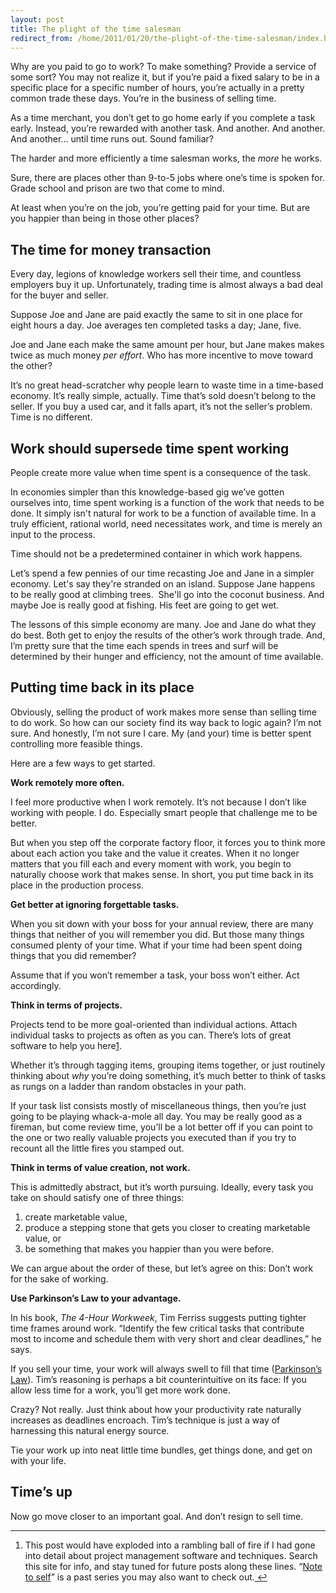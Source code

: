 ```yaml
---
layout: post
title: The plight of the time salesman
redirect_from: /home/2011/01/20/the-plight-of-the-time-salesman/index.html
---
```

<p>Why are you paid to go to work? To make something? Provide a service of some sort?
You may not realize it, but if you’re paid a fixed salary to be in a specific place for a specific number of hours, you’re actually in a pretty common trade these days. You’re in the business of selling time.</p>
<p>As a time merchant, you don’t get to go home early if you complete a task early. Instead, you’re rewarded with another task.  And another.  And another. And another… until time runs out.  Sound familiar?</p>
<p>The harder and more efficiently a time salesman works, the <em>more</em> he works.</p>
<p>Sure, there are places other than 9-to-5 jobs where one’s time is spoken for. Grade school and prison are two that come to mind.</p>
<p>At least when you’re on the job, you’re getting paid for your time. But are you happier than being in those other places?</p>
<h2 id="thetimeformoneytransaction">The time for money transaction</h2>
<p>Every day, legions of knowledge workers sell their time, and countless employers buy it up. Unfortunately, trading time is almost always a bad deal for the buyer and seller.</p>
<p>Suppose Joe and Jane are paid exactly the same to sit in one place for eight hours a day. Joe averages ten completed tasks a day; Jane, five.</p>
<p>Joe and Jane each make the same amount per hour, but Jane makes makes twice as much money <em>per effort</em>. Who has more incentive to move toward the other?</p>
<p>It’s no great head-scratcher why people learn to waste time in a time-based economy. It’s really simple, actually. Time that’s sold doesn’t belong to the seller. If you buy a used car, and it falls apart, it’s not the seller’s problem. Time is no different.</p>
<h2 id="workshouldsupersedetime">Work should supersede time spent working</h2>
<p>People create more value when time spent is a consequence of the task.</p>
<p>In economies simpler than this knowledge-based gig we’ve gotten ourselves into, time spent working is a function of the work that needs to be done. It simply isn't natural for work to be a function of available time.  In a truly efficient, rational world, need necessitates work, and time is merely an input to the process.</p>
<p>Time should not be a predetermined container in which work happens.</p>
<p>Let’s spend a few pennies of our time recasting Joe and Jane in a simpler economy. Let's say they're stranded on an island. Suppose Jane happens to be really good at climbing trees.  She'll go into the coconut business. And maybe Joe is really good at fishing. His feet are going to get wet.</p>
<p>The lessons of this simple economy are many. Joe and Jane do what they do best. Both get to enjoy the results of the other’s work through trade. And, I’m pretty sure that the time each spends in trees and surf will be determined by their hunger and efficiency, not the amount of time available.</p>
<h2 id="puttingtimebackinitsplace">Putting time back in its place</h2>
<p>Obviously, selling the product of work makes more sense than selling time to do work. So how can our society find its way back to logic again? I’m not sure. And honestly, I’m not sure I care. My (and your) time is better spent controlling more feasible things.</p>
<p>Here are a few ways to get started.</p>
<p><strong>Work remotely more often.</strong></p>
<p>I feel more productive when I work remotely.  It’s not because I don’t like working with people.  I do. Especially smart people that challenge me to be better.</p>
<p>But when you step off the corporate factory floor, it forces you to think more about each action you take and the value it creates. When it no longer matters that you fill each and every moment with work, you begin to naturally choose work that makes sense. In short, you put time back in its place in the production process.</p>
<p><strong>Get better at ignoring forgettable tasks.</strong></p>
<p>When you sit down with your boss for your annual review, there are many things that neither of you will remember you did.  But those many things consumed plenty of your time.  What if your time had been spent doing things that you did remember?</p>
<p>Assume that if you won’t remember a task, your boss won’t either. Act accordingly.</p>
<p><strong>Think in terms of projects.</strong></p>
<p>Projects tend to be more goal-oriented than individual actions.  Attach individual tasks to projects as often as you can. There’s lots of great software to help you here<a id="fnref:note" class="footnote" title="see footnote" href="#fn:note">1</a>.</p>
<p>Whether it’s through tagging items, grouping items together, or just routinely thinking about <em>why</em> you’re doing something, it’s much better to think of tasks as rungs on a ladder than random obstacles in your path.</p>
<p>If your task list consists mostly of miscellaneous things, then you’re just going to be playing whack-a-mole all day. You may be really good as a fireman, but come review time, you’ll be a lot better off if you can point to the one or two really valuable projects you executed than if you try to recount all the little fires you stamped out.</p>
<p><strong>Think in terms of value creation, not work.</strong></p>
<p>This is admittedly abstract, but it’s worth pursuing.  Ideally, every task you take on should satisfy one of three things:</p>
<ol>
<li>create marketable value,</li>
<li>produce a stepping stone that gets you closer to creating marketable value, or</li>
<li>be something that makes you happier than you were before.</li>
</ol>
<p>We can argue about the order of these, but let’s agree on this: Don’t work for the sake of working.</p>
<p><strong>Use Parkinson’s Law to your advantage.</strong></p>
<p>In his book, <em>The 4-Hour Workweek</em>, Tim Ferriss suggests putting tighter time frames around work. “Identify the few critical tasks that contribute most to income and schedule them with very short and clear deadlines,” he says.</p>
<p>If you sell your time, your work will always swell to fill that time (<a href="http://www.practicallyefficient.com/2010/09/10/parkinsons-law/">Parkinson’s Law</a>).  Tim’s reasoning is perhaps a bit counterintuitive on its face: If you allow less time for a work, you’ll get more work done.</p>
<p>Crazy? Not really. Just think about how your productivity rate naturally increases as deadlines encroach. Tim’s technique is just a way of harnessing this natural energy source.</p>
<p>Tie your work up into neat little time bundles, get things done, and get on with your life.</p>
<h2 id="timesup">Time’s up</h2>
<p>Now go move closer to an important goal. And don’t resign to sell time.</p>
<div class="footnotes">
<hr />
<ol>
<li id="fn:note">This post would have exploded into a rambling ball of fire if I had gone into detail about project management software and techniques. Search this site for info, and stay tuned for future posts along these lines. “<a href="http://www.practicallyefficient.com/tag/note-to-self">Note to self</a>” is a past series you may also want to check out.<a class="reversefootnote" title="return to article" href="#fnref:note"> ↩</a></li>
</ol>
</div>

